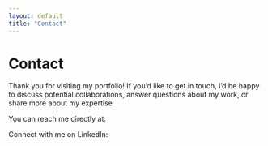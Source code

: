 ```yaml
---
layout: default
title: "Contact"
---
```

# Contact

Thank you for visiting my portfolio! If you’d like to get in touch, I’d be happy to discuss potential collaborations, answer questions about my work, or share more about my expertise

You can reach me directly at:

Connect with me on LinkedIn: 
